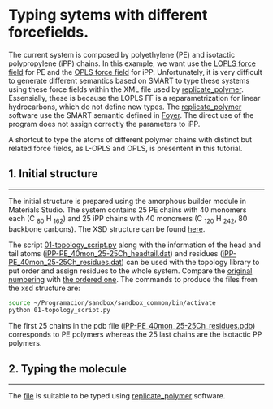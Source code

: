 # Typing sytems with different forcefields.

The current system is composed by polyethylene (PE) and isotactic polypropylene (iPP) chains. In this example, we want use the [LOPLS force field](https://pubs.acs.org/doi/10.1021/ct200908r) for PE and the [OPLS force field](https://pubs.acs.org/doi/10.1021/ja9621760) for iPP. Unfortunately, it is very difficult to generate different semantics based on SMART to type these systems using these force fields within the XML file used by [replicate_polymer](https://github.com/jrdcasa/replicate_polymer_topology). Essensially, these is because the LOPLS FF is a reparametrization for linear hydrocarbons, which do not define new types.
The [replicate_polymer](https://github.com/jrdcasa/replicate_polymer_topology) software use the SMART semantic defined in [Foyer](https://github.com/mosdef-hub/foyer/issues/63). The direct use of the program does not assign correctly the parameters to iPP.

A shortcut to type the atoms of different polymer chains with distinct but related force fields, as L-OPLS and OPLS, is presentent in this tutorial.

## 1. Initial structure

----

The initial structure is prepared using the amorphous builder module in Materials Studio. The system contains 25 PE chains with 40 monomers each (C $_{80}$ H $_{162}$) and 25 iPP chains with 40 monomers (C $_{120}$ H $_{242}$, 80 backbone carbons). The XSD structure can be found [here](./01-PREPARE/iPP-PE_40mon_25-25Ch.xsd).

The script [01-topology_script.py](./01-PREPARE/01-topology_script.py) along with the information of the head and tail atoms ([iPP-PE_40mon_25-25Ch_headtail.dat](./01-PREPARE/iPP-PE_40mon_25-25Ch_headtail.dat)) and residues ([iPP-PE_40mon_25-25Ch_residues.dat](./01-PREPARE/iPP-PE_40mon_25-25Ch_residues.dat)) can be used with the topology library to put order and assign residues to the whole system. Compare the [original numbering](./01-PREPARE/iPP-PE_40mon_25-25Ch_order.pdb) with [the ordered one](./01-PREPARE/iPP-PE_40mon_25-25Ch_residues.pdb). The commands to produce the files from the xsd structure are:

```bash
source ~/Programacion/sandbox/sandbox_common/bin/activate
python 01-topology_script.py
```

The first 25 chains in the pdb file ([iPP-PE_40mon_25-25Ch_residues.pdb](./01-PREPARE/iPP-PE_40mon_25-25Ch_residues.pdb)) corresponds to PE polymers whereas the 25 last chains are the isotactic PP polymers.

## 2. Typing the molecule

----

The [file](./01-PREPARE/iPP-PE_40mon_25-25Ch_residues.pdb) is suitable to be typed using [replicate_polymer](https://github.com/jrdcasa/replicate_polymer_topology) software.
